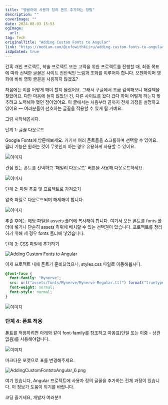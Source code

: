 ```yaml
---
title: "앵귤러에 사용자 정의 폰트 추가하는 방법"
description: ""
coverImage: ""
date: 2024-08-03 15:53
ogImage: 
  url: 
tag: Tech
originalTitle: "Adding Custom Fonts to Angular"
link: "https://medium.com/@infowithkiiru/adding-custom-fonts-to-angular-cc24072d9ed3"
isUpdated: true
---
```






간혹 개인 프로젝트, 학술 프로젝트 또는 고객을 위한 프로젝트를 진행할 때, 최종 목표에 따라 선택한 글꼴은 사이트 전반적인 느낌과 조화를 이루어야 합니다. 오펜하이머 영화에 바비 영화 글꼴을 사용하지 않겠죠?

처음에는 이를 어떻게 해야 할지 몰랐어요. 그래서 구글에서 조금 검색해보니 해결책을 찾았어요. 다만 마음에 들지 않았던 건, 다른 사이트를 왔다 갔다 하며 어떻게 하는지 맞추려고 노력해야 했던 점이었어요. 이 글에서는 처음부터 끝까지 전체 과정을 설명하고 있어요 — 여러분들이 선호하는 글꼴을 적용할 수 있게 될 거예요.

그럼 시작해봅시다.

단계 1: 글꼴 다운로드

<div class="content-ad"></div>

Google Fonts에 방문해보세요. 거기서 여러 폰트들을 스크롤하며 선택할 수 있어요. 필터 기능은 원하는 것이 무엇인지 아는 경우 유용하게 사용할 수 있어요.

![이미지](/assets/img/AddingCustomFontstoAngular_0.png)

관심 있는 폰트를 선택하고 '패밀리 다운로드' 버튼을 사용해 다운로드하세요.

![이미지](/assets/img/AddingCustomFontstoAngular_1.png)

<div class="content-ad"></div>

단계 2: 파일 추출 및 프로젝트로 가져오기

압축 파일로 다운로드되며 해제해야 합니다.

![이미지](/assets/img/AddingCustomFontstoAngular_2.png)

추출 후에는 해당 파일을 assets 폴더에 복사해야 합니다. 여기서 모든 폰트를 fonts 폴더에 넣거나 단순히 assets 하위에 배치할 수 있는 선택권이 있습니다. 프로젝트를 정리하기 위해 제 경우 fonts 폴더에 넣었습니다.

<div class="content-ad"></div>

단계 3: CSS 파일에 추가하기

![Adding Custom Fonts to Angular](/assets/img/AddingCustomFontstoAngular_3.png)

이제 프로젝트 내에 폰트가 준비되었으니, styles.css 파일로 이동해봅시다.

```css
@font-face {
  font-family: "Mynerve";
  src: url("assets/fonts/Mynerve/Mynerve-Regular.ttf") format("truetype");
  font-weight: normal;
  font-style: normal;
}
```

<div class="content-ad"></div>

![이미지](/assets/img/AddingCustomFontstoAngular_4.png)

### 단계 4: 폰트 적용

폰트를 적용하려면 아래와 같이 font-family를 참조하고 따옴표(단일 또는 이중 - 상관없음)를 사용해야합니다.

![이미지](/assets/img/AddingCustomFontstoAngular_5.png)

<div class="content-ad"></div>

마크다운 포맷으로 표를 변경해주세요.

![AddingCustomFontstoAngular_6.png](/assets/img/AddingCustomFontstoAngular_6.png)

여기 있습니다, Angular 프로젝트에 사용자 정의 글꼴을 추가하는 전체 과정이 있습니다. 이 정보가 도움이 되기를 바랍니다.

코딩 즐기세요, 개발자 여러분!!
